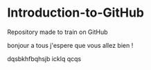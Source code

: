 # Introduction-to-GitHub
Repository made to train on GitHub

bonjour a tous j'espere que vous allez bien !

dqsbkhfbqhsjb
icklq 
qcqs